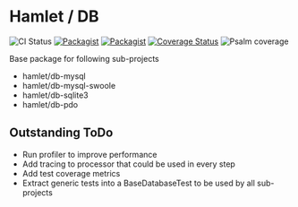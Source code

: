 Hamlet / DB
===

![CI Status](https://github.com/hamlet-framework/type/workflows/CI/badge.svg?branch=master&event=push)
[![Packagist](https://img.shields.io/packagist/v/hamlet-framework/db.svg)](https://packagist.org/packages/hamlet-framework/db)
[![Packagist](https://img.shields.io/packagist/dt/hamlet-framework/db.svg)](https://packagist.org/packages/hamlet-framework/db)
[![Coverage Status](https://coveralls.io/repos/github/hamlet-framework/db/badge.svg?branch=master)](https://coveralls.io/github/hamlet-framework/db?branch=master)
![Psalm coverage](https://shepherd.dev/github/hamlet-framework/db/coverage.svg?)

Base package for following sub-projects

- hamlet/db-mysql
- hamlet/db-mysql-swoole
- hamlet/db-sqlite3
- hamlet/db-pdo

## Outstanding ToDo

- Run profiler to improve performance
- Add tracing to processor that could be used in every step
- Add test coverage metrics  
- Extract generic tests into a BaseDatabaseTest to be used by all sub-projects
